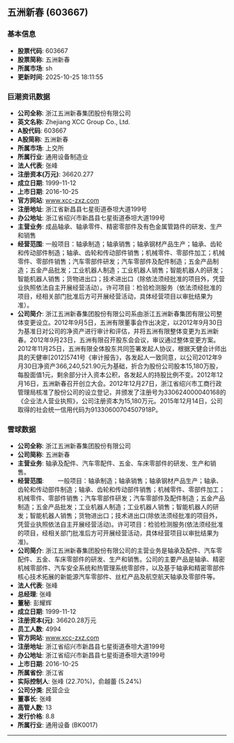## 五洲新春 (603667)

### 基本信息

- **股票代码**: 603667
- **股票简称**: 五洲新春
- **所属市场**: sh
- **更新时间**: 2025-10-25 18:11:55

### 巨潮资讯数据

- **公司全称**: 浙江五洲新春集团股份有限公司
- **英文名称**: Zhejiang XCC Group Co., Ltd.
- **A股代码**: 603667
- **A股简称**: 五洲新春
- **所属市场**: 上交所
- **所属行业**: 通用设备制造业
- **法人代表**: 张峰
- **注册资本(万元)**: 36620.277
- **成立日期**: 1999-11-12
- **上市日期**: 2016-10-25
- **官方网站**: www.xcc-zxz.com
- **注册地址**: 浙江省新昌县七星街道泰坦大道199号
- **办公地址**: 浙江省绍兴市新昌县七星街道泰坦大道199号
- **主营业务**: 成品轴承、轴承零件、精密零部件及有色金属管路件的研发、生产和销售
- **经营范围**: 一般项目：轴承制造；轴承销售；轴承钢材产品生产；轴承、齿轮和传动部件制造；轴承、齿轮和传动部件销售；机械零件、零部件加工；机械零件、零部件销售；汽车零部件研发；汽车零部件及配件制造；五金产品制造；五金产品批发；工业机器人制造；工业机器人销售；智能机器人的研发；智能机器人销售；货物进出口；技术进出口（除依法须经批准的项目外，凭营业执照依法自主开展经营活动）。许可项目：检验检测服务（依法须经批准的项目，经相关部门批准后方可开展经营活动，具体经营项目以审批结果为准）。
- **公司简介**: 浙江五洲新春集团股份有限公司系由浙江五洲新春集团有限公司整体变更设立。2012年9月5日，五洲有限董事会作出决定，以2012年9月30日为基准日对公司的净资产进行审计和评估，并将五洲有限整体变更为五洲新春。2012年9月23日，五洲有限召开股东会会议，审议通过整体变更方案。2012年11月25日，五洲有限全体股东共同签署发起人协议，根据天健会计师出具的天健审[2012]5741号《审计报告》，各发起人一致同意，以公司2012年9月30日净资产366,240,521.90元为基础，折合为股份公司股本15,180万股，每股面值1元，剩余部分计入资本公积，各发起人的持股比例不变。2012年12月16日，五洲新春召开创立大会。2012年12月27日，浙江省绍兴市工商行政管理局核准了股份公司的设立登记，并颁发了注册号为330624000040168的《企业法人营业执照》，公司注册资本为15,180万元。2015年12月14日，公司取得的社会统一信用代码为91330600704507918P。

### 雪球数据

- **公司全称**: 浙江五洲新春集团股份有限公司
- **公司简称**: 五洲新春
- **主营业务**: 轴承及配件、汽车零配件、五金、车床零部件的研发、生产和销售。
- **经营范围**: 　　一般项目：轴承制造；轴承销售；轴承钢材产品生产；轴承、齿轮和传动部件制造；轴承、齿轮和传动部件销售；机械零件、零部件加工；机械零件、零部件销售；汽车零部件研发；汽车零部件及配件制造；五金产品制造；五金产品批发；工业机器人制造；工业机器人销售；智能机器人的研发；智能机器人销售；货物进出口；技术进出口(除依法须经批准的项目外，凭营业执照依法自主开展经营活动)。许可项目：检验检测服务(依法须经批准的项目，经相关部门批准后方可开展经营活动，具体经营项目以审批结果为准)。
- **公司简介**: 浙江五洲新春集团股份有限公司的主营业务是轴承及配件、汽车零配件、五金、车床零部件的研发、生产和销售。公司的主要产品是轴承、精密机械零部件、汽车安全系统和热管理系统零部件，以及基于轴承和精密零部件核心技术拓展的新能源汽车零部件、丝杠产品及航空航天轴承及零部件等。
- **法人代表**: 张峰
- **总经理**: 张峰
- **董秘**: 彭耀辉
- **成立日期**: 1999-11-12
- **注册资本(元)**: 36620.28万元
- **员工人数**: 4994
- **官方网站**: www.xcc-zxz.com
- **注册地址**: 浙江省绍兴市新昌县七星街道泰坦大道199号
- **办公地址**: 浙江省绍兴市新昌县七星街道泰坦大道199号
- **上市日期**: 2016-10-25
- **所属省份**: 浙江省
- **实际控制人**: 张峰 (22.70%)，俞越蕾 (5.24%)
- **公司分类**: 民营企业
- **董事长**: 张峰
- **高管人数**: 13
- **发行价格**: 8.8
- **所属行业**: 通用设备 (BK0017)

---